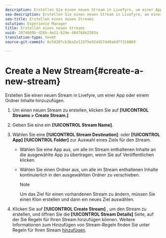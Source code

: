 ```yaml
---
description: Erstellen Sie einen neuen Stream in Livefyre, um einer App oder einem Ordner Inhalte hinzuzufügen.
seo-description: Erstellen Sie einen neuen Stream in Livefyre, um einer App oder einem Ordner Inhalte hinzuzufügen.
seo-title: Erstellen eines neuen Streams
solution: Experience Manager
title: Erstellen eines neuen Streams
uuid: 2874660b-d26b-4e21-b24e-484744e2303a
translation-type: tm+mt
source-git-commit: 0c5420fcb3ba2e12375e92d4574d0a6dff310869

---
```



# Create a New Stream{#create-a-new-stream}

Erstellen Sie einen neuen Stream in Livefyre, um einer App oder einem Ordner Inhalte hinzuzufügen.

1. Um einen neuen Stream zu erstellen, klicken Sie auf **[!UICONTROL Streams > Create Stream.]**
1. Geben Sie eine ein **[!UICONTROL Stream Name]**.
1. Wählen Sie eine **[!UICONTROL Stream Destination]**: oder **[!UICONTROL App]** **[!UICONTROL Folder]** zur Auswahl eines Ziels für den Stream.

   * Wählen Sie eine App aus, um alle im Stream enthaltenen Inhalte an die ausgewählte App zu übertragen, wenn Sie auf Veröffentlichen klicken.
   * Wählen Sie einen Ordner aus, um alle im Stream enthaltenen Inhalte kontinuierlich in den ausgewählten Ordner zu verschieben.

      >[!NOTE]
      >
      >Um das Ziel für einen vorhandenen Stream zu ändern, müssen Sie einen Klon erstellen und dann ein neues Ziel auswählen.

1. Klicken Sie auf **[!UICONTROL Create Stream]** , um den Stream zu erstellen, und öffnen Sie die **[!UICONTROL Stream Details]** Seite, auf der Sie Regeln für Ihren Stream hinzufügen können. Weitere Informationen zum Hinzufügen von Stream-Regeln finden Sie unter Regeln für Ihren Stream [hinzufügen](../c-streams/t-add-rules-for-your-stream.md#t_add_rules_for_your_stream).
